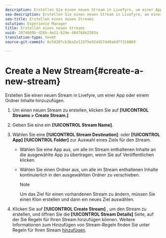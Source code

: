 ```yaml
---
description: Erstellen Sie einen neuen Stream in Livefyre, um einer App oder einem Ordner Inhalte hinzuzufügen.
seo-description: Erstellen Sie einen neuen Stream in Livefyre, um einer App oder einem Ordner Inhalte hinzuzufügen.
seo-title: Erstellen eines neuen Streams
solution: Experience Manager
title: Erstellen eines neuen Streams
uuid: 2874660b-d26b-4e21-b24e-484744e2303a
translation-type: tm+mt
source-git-commit: 0c5420fcb3ba2e12375e92d4574d0a6dff310869

---
```



# Create a New Stream{#create-a-new-stream}

Erstellen Sie einen neuen Stream in Livefyre, um einer App oder einem Ordner Inhalte hinzuzufügen.

1. Um einen neuen Stream zu erstellen, klicken Sie auf **[!UICONTROL Streams > Create Stream.]**
1. Geben Sie eine ein **[!UICONTROL Stream Name]**.
1. Wählen Sie eine **[!UICONTROL Stream Destination]**: oder **[!UICONTROL App]** **[!UICONTROL Folder]** zur Auswahl eines Ziels für den Stream.

   * Wählen Sie eine App aus, um alle im Stream enthaltenen Inhalte an die ausgewählte App zu übertragen, wenn Sie auf Veröffentlichen klicken.
   * Wählen Sie einen Ordner aus, um alle im Stream enthaltenen Inhalte kontinuierlich in den ausgewählten Ordner zu verschieben.

      >[!NOTE]
      >
      >Um das Ziel für einen vorhandenen Stream zu ändern, müssen Sie einen Klon erstellen und dann ein neues Ziel auswählen.

1. Klicken Sie auf **[!UICONTROL Create Stream]** , um den Stream zu erstellen, und öffnen Sie die **[!UICONTROL Stream Details]** Seite, auf der Sie Regeln für Ihren Stream hinzufügen können. Weitere Informationen zum Hinzufügen von Stream-Regeln finden Sie unter Regeln für Ihren Stream [hinzufügen](../c-streams/t-add-rules-for-your-stream.md#t_add_rules_for_your_stream).
